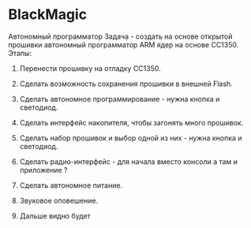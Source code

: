 # BlackMagic
Автономный программатор 
Задача - создать на основе открытой прошивки автономный программатор ARM ядер на основе CC1350.
Этапы:
1. Перенести прошивку на отладку CC1350.
2. Сделать возможность сохранения прошивки в внешней Flash.
3. Сделать автономное программирование - нужна кнопка и светодиод.
4. Сделать интерфейс накопителя, чтобы загонять много прошивок.
5. Сделать набор прошивок и выбор одной из них - нужна кнопка и светодиод.
6. Сделать радио-интерфейс - для начала вместо консоли а там и приложение ?
7. Сделать автономное питание.
8. Звуковое оповешение.

99. Дальше видно будет

